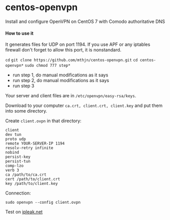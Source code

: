 # centos-openvpn
Install and configure OpenVPN on CentOS 7 with Comodo authoritative DNS

#### How to use it

It generates files for UDP on port 1194. If you use APF or any iptables firewall don't forget to allow this port, it is nonstandard.

`cd`
`git clone https://github.com/mthjn/centos-openvpn.git`
`cd centos-openvpn*`
`sudo chmod 777 step*`

* run step 1, do manual modifications as it says
* run step 2, do manual modifications as it says
* run step 3

Your server and client files are in `/etc/openvpn/easy-rsa/keys`. 

Download to your computer `ca.crt, client.crt, client.key` and put them into some directory.

Create `client.ovpn` in that directory:

```
client
dev tun
proto udp
remote YOUR-SERVER-IP 1194
resolv-retry infinite
nobind
persist-key
persist-tun
comp-lzo
verb 3
ca /path/to/ca.crt
cert /path/to/client.crt
key /path/to/client.key
```

Connection:

`sudo openvpn --config client.ovpn`

Test on [ipleak.net](https://ipleak.net)
